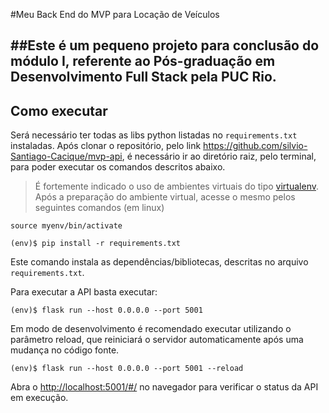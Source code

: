 #Meu Back End do MVP para Locação de Veículos

##Este é um pequeno projeto para conclusão do módulo I, referente ao **Pós-graduação em Desenvolvimento Full Stack pela PUC Rio**.
---
## Como executar 


Será necessário ter todas as libs python listadas no `requirements.txt` instaladas.
Após clonar o repositório, pelo link https://github.com/silvio-Santiago-Cacique/mvp-api, é necessário ir ao diretório raiz, pelo terminal, para poder executar os comandos descritos abaixo.

> É fortemente indicado o uso de ambientes virtuais do tipo [virtualenv](https://virtualenv.pypa.io/en/latest/installation.html).
Após a preparação do ambiente virtual, acesse o mesmo pelos seguintes comandos (em linux)
```
source myenv/bin/activate
```

```
(env)$ pip install -r requirements.txt
```

Este comando instala as dependências/bibliotecas, descritas no arquivo `requirements.txt`.

Para executar a API  basta executar:

```
(env)$ flask run --host 0.0.0.0 --port 5001
```

Em modo de desenvolvimento é recomendado executar utilizando o parâmetro reload, que reiniciará o servidor
automaticamente após uma mudança no código fonte. 

```
(env)$ flask run --host 0.0.0.0 --port 5001 --reload
```

Abra o [http://localhost:5001/#/](http://localhost:5001/#/) no navegador para verificar o status da API em execução.
